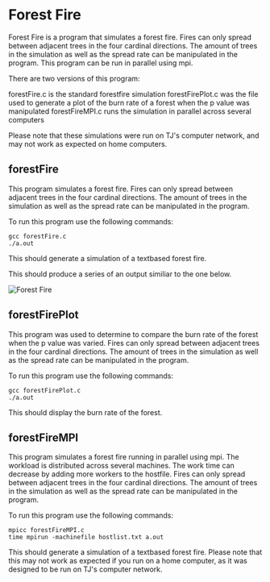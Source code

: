 # Forest Fire

Forest Fire is a program that simulates a forest fire.  Fires can only spread between adjacent trees in the four cardinal directions.  The amount of trees in the simulation as well as the spread rate can be manipulated in the program.  This program can be run in parallel using mpi.

There are two versions of this program:  

forestFire.c is the standard forestfire simulation
forestFirePlot.c was the file used to generate a plot of the burn rate of a forest when the p value was manipulated
forestFireMPI.c runs the simulation in parallel across several computers

Please note that these simulations were run on TJ's computer network, and may not work as expected on home computers.  

## forestFire

This program simulates a forest fire.  Fires can only spread between adjacent trees in the four cardinal directions.  The amount of trees in the simulation as well as the spread rate can be manipulated in the program.

  To run this program use the following commands:

    gcc forestFire.c
    ./a.out

This should generate a simulation of a textbased forest fire.
  
This should produce a series of an output similiar to the one below.

![Forest Fire](https://raw.githubusercontent.com/zac-ng/Parallel_Computing/main/Forest_Fire/forestFire.gif)

## forestFirePlot

This program was used to determine to compare the burn rate of the forest when the p value was varied.  Fires can only spread between adjacent trees in the four cardinal directions.  The amount of trees in the simulation as well as the spread rate can be manipulated in the program.

  To run this program use the following commands:

    gcc forestFirePlot.c
    ./a.out

This should display the burn rate of the forest.

## forestFireMPI

This program simulates a forest fire running in parallel using mpi.  The workload is distributed across several machines.  The work time can decrease by adding more workers to the hostfile.  Fires can only spread between adjacent trees in the four cardinal directions.  The amount of trees in the simulation as well as the spread rate can be manipulated in the program.

  To run this program use the following commands:

    mpicc forestFireMPI.c
    time mpirun -machinefile hostlist.txt a.out

This should generate a simulation of a textbased forest fire.  Please note that this may not work as expected if you run on a home computer, as it was designed to be run on TJ's computer network.


